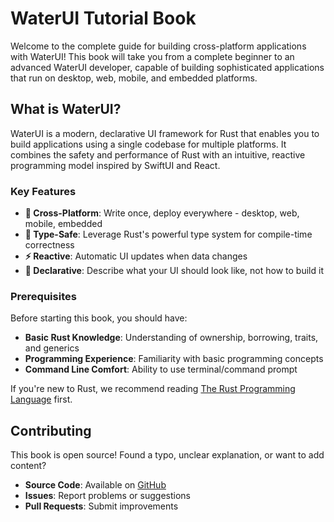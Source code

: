 # WaterUI Tutorial Book

Welcome to the complete guide for building cross-platform applications with WaterUI! This book will take you from a complete beginner to an advanced WaterUI developer, capable of building sophisticated applications that run on desktop, web, mobile, and embedded platforms.

## What is WaterUI?

WaterUI is a modern, declarative UI framework for Rust that enables you to build applications using a single codebase for multiple platforms. It combines the safety and performance of Rust with an intuitive, reactive programming model inspired by SwiftUI and React.

### Key Features

- **🚀 Cross-Platform**: Write once, deploy everywhere - desktop, web, mobile, embedded
- **🦀 Type-Safe**: Leverage Rust's powerful type system for compile-time correctness
- **⚡ Reactive**: Automatic UI updates when data changes
- **📝 Declarative**: Describe what your UI should look like, not how to build it
### Prerequisites

Before starting this book, you should have:

- **Basic Rust Knowledge**: Understanding of ownership, borrowing, traits, and generics
- **Programming Experience**: Familiarity with basic programming concepts
- **Command Line Comfort**: Ability to use terminal/command prompt

If you're new to Rust, we recommend reading [The Rust Programming Language](https://doc.rust-lang.org/book/) first.
## Contributing

This book is open source! Found a typo, unclear explanation, or want to add content?

- **Source Code**: Available on [GitHub](https://github.com/water-rs/waterui/tree/main/tutorial-book)
- **Issues**: Report problems or suggestions
- **Pull Requests**: Submit improvements